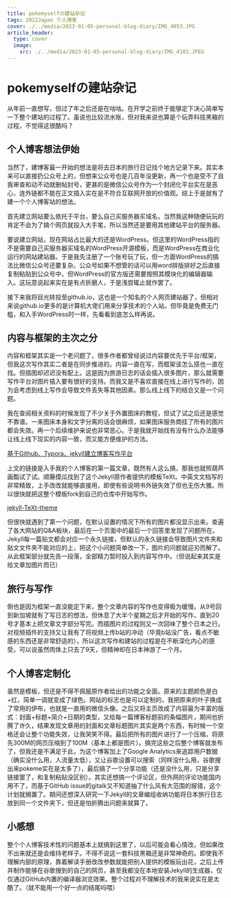 ```yaml
---
title: pokemyselfの建站杂记
tags: 2022Japan 个人博客
cover: ./../media/2023-01-05-personal-blog-diary/IMG_4053.JPG
article_header:
  type: cover
  image:
    src: ./../media/2023-01-05-personal-blog-diary/IMG_4103.JPEG
---
```


# pokemyselfの建站杂记

从年前一直想写，但过了年之后还是在咕咕。在开学之前终于能够定下决心简单写一下整个建站的过程了。虽说也比较流水账，但对我来说也算是个玩弄科技黑箱的过程，不觉得这很酷吗？

<!--more-->

## 个人博客想法伊始

当然了，建博客最一开始的想法是将去日本的旅行日记找个地方记录下来。其实本来可以直接扔公众号上的，但想来公众号也是几百年没更新，再一个也是受不了自我审查和动不动就删帖封号，更甚的是微信公众号作为一个封闭化平台实在是恶心，连外链都不能在正文插入实在是不符合互联网开放的价值观。综上于是就有了建一个个人博客站的想法。

首先建立网站要么依托于平台，要么自己买服务器买域名，当然我这种随便玩玩的肯定不会为了搞个网页就投入大手笔，所以当然还是要用其他建站平台的服务器。

要说建立网站，现在网站占比最大的还是WordPress。但这里的WordPress指的不是需要自己买服务器买域名的WordPress开源模板，而是WordPress在商业化运行的网站建站器。于是我先注册了一个账号玩了玩，但一方面WordPress的搞法比微信公众号还要复杂。公众号如果不想管的话可以用word排版排好之后直接复制粘贴到公众号中，但WordPress的官方版还需要按照其模块化的编辑器输入。这玩意说起来实在是有点折磨人，于是浅尝辄止就作罢了。

接下来我将目光转投至github.io，这也是一个知名的个人网页建站器了，但相对来说github.io更多的是计算机大佬们用来分享技术的个人站。但毕竟是免费无门槛，和入手WordPress时一样，先看看到底怎么样再说。

## 内容与框架的主次之分

内容和框架其实是一个老问题了，很多作者都曾经说过内容要优先于平台/框架，但我这次写作其实二者是在同步推进的。内容一直在写，而框架该怎么搭也一直在找。但插图却迟迟没有配上。这是因为旅游日志的话会插入很多图片，那么就需要写作平台对图片插入要有很好的支持。而我又是不喜欢直接在线上进行写作的，因为会考虑到线上写作会导致文件丢失等其他因素。那么线上线下的结合又是一个问题。

我在查阅相关资料的时候发现了不少关于外置图床的教程，但试了试之后还是感觉不靠谱。一来图床本身和文字分离的话会很麻烦，如果图床服务商挂了所有的图片都会失效。再一个后续维护来说也非常恶心。于是我就开始找有没有什么办法能够让线上线下现实的内容一致，而又能方便维护的方法。

[基于Github、Typora、jekyll建立博客写作平台](https://zyqhi.github.io/2019/10/08/using-github-typora-and-jekyll-for-blog-writing.html)

上文的链接是入手我的个人博客的第一篇文章，既然有人这么搞，那我也就照葫芦画瓢试了试。顺藤摸瓜找到了这个Jekyll原作者提供的模板TeXt。中英文文档写的非常精致，上手改改就能够直接用，即使有些说明书外链失效了但也无伤大雅。所以很快就把这整个模板fork到自己的仓库中开始写作。

[jekyll-TeXt-theme](https://github.com/kitian616/jekyll-TeXt-theme)

但很快就遇到了第一个问题，在默认设置的情况下所有的图片都没显示出来。查遍了各大网站的Q&A板块，最后在一个页面中的最后一个回答里发现了问题所在。Jekyll每一篇贴文都会对应一个永久链接，但默认的永久链接会导致图片文件夹和贴文文件夹不能对应的上，把这个小问题简单改一下，图片的问题就迎刃而解了。从此框架部分就先告一段落，全部精力暂时投入到内容写作中。（但说起来其实是给文章加图片而已）

## 旅行与写作

倒也是因为框架一直没能定下来，整个文章内容的写作也变得极为缓慢。从9号回到新加坡就有了写日志的想法，但休息了大半个星期之后才开始的写作，直到20号才基本上把文章文字部分写完。而插图片的过程则又一次回味了整个日本之行。对视频插件的支持又让我有了将视频上传b站的冲动（毕竟b站没广告，看点不敏感的东西还是非常舒适的），所以这次写作和建站的过程是在不断深化内心的感受。可以说虽然肉体上只去了9天，但精神却在日本神游了一个月。

## 个人博客定制化

虽然是模板，但还是不得不佩服原作者给出的功能之全面。原来的主题颜色是白+红，简单一调就变成了绿色。网站的标志也是可以定制的，我把原来的叶子换成了常用的伊布，也就是一直用的微信头像。之后又将主页改成了内容最为丰富的版式：封面+标题+简介+日期的类型，又给每一篇博客标题前的条幅图片，期间也折腾了许久，结果发现文章用的封面和文章标题图片其实是两个东西，有时候一个空格还会让整个功能失效，让我哭笑不得。最后把所有的图片进行了一个压缩，将原先300M的网页压缩到了100M（基本上都是图片）。搞完这些之后整个博客就发布了，但我还是不满足于此，为这个博客加上了Google Analytics来追踪用户数据（确实没什么用，人流量太低），又让谷歌设置可以搜索（同样没什么用，谷歌搜出来pokeme实在是太多了），最后搞了一个分享功能（还是没什么用，只是分享链接罢了，和复制粘贴没区别）。其实还想搞一个评论区，但外网的评论功能国内用不了，而基于GitHub issue的gitalk又不知道抽了什么风有大范围的报错，这个计划就搁置了。期间还想深入研究一下Jekyll的文章编组收纳功能将日本旅行日志放到同一个文件夹下，但还是怕折腾出问题来就算了。

## 小感想

整个个人博客技术性的问题基本上就搞到这里了，以后可能会看心情改，但如果改不出来就还是会维持老样子。不得不说这一套科技黑箱还是非常神奇的。即使我不理解内部的原理，靠着解读手册改改参数就能把别人提供的模板玩出花，之后上传并制作能够在谷歌搜到的自己的网页，甚至我都没在本地安装Jekyll的生成器，仅仅通过GitHub内置的编译器浏览效果。整个过程对不理解技术的我来说实在是太酷了。（就不能用一个好一点的结尾吗喂）
